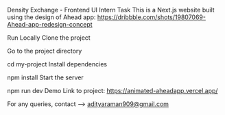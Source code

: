 Density Exchange - Frontend UI Intern Task
This is a Next.js website built using the design of Ahead app: https://dribbble.com/shots/19807069-Ahead-app-redesign-concept

Run Locally
Clone the project
  
  Go to the project directory

  cd my-project
Install dependencies

  npm install
Start the server

  npm run dev
Demo
Link to project: https://animated-aheadapp.vercel.app/

For any queries, contact --> adityaraman909@gmail.com
